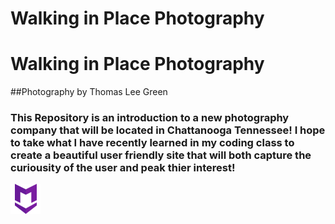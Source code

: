 # Walking in Place Photography 

# Walking in Place Photography 
##Photography by Thomas Lee Green


### This Repository is an introduction to a new photography company that will be located in Chattanooga Tennessee!  I hope to take what I have recently learned in my coding class to create a beautiful user friendly site that will both capture the curiousity of the user and peak thier interest!


![alt text](https://github.com/adam-p/markdown-here/raw/master/src/common/images/icon48.png "Logo Title Text 1")
